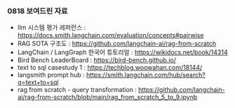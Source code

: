 ### 0818 보여드린 자료
- llm 시스템 평가 레퍼런스 : https://docs.smith.langchain.com/evaluation/concepts#pairwise
- RAG SOTA 구조도 : https://github.com/langchain-ai/rag-from-scratch
- LangChain / LangGraph 한국어 튜토리얼 : https://wikidocs.net/book/14314
- Bird Bench LeaderBoard : https://bird-bench.github.io/
- text to sql casestudy 1 : https://techblog.woowahan.com/18144/
- langsmith prompt hub : https://smith.langchain.com/hub/search?q=text+to+sql
- rag from scratch - query transformation : https://github.com/langchain-ai/rag-from-scratch/blob/main/rag_from_scratch_5_to_9.ipynb
